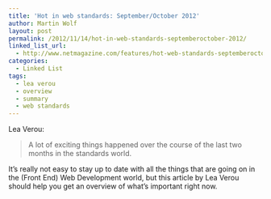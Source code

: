 ```yaml
---
title: 'Hot in web standards: September/October 2012'
author: Martin Wolf
layout: post
permalink: /2012/11/14/hot-in-web-standards-septemberoctober-2012/
linked_list_url:
  - http://www.netmagazine.com/features/hot-web-standards-septemberoctober-2012
categories:
  - Linked List
tags:
  - lea verou
  - overview
  - summary
  - web standards
---
```

<p class="linked-list-quote-author">
  Lea Verou:
</p>

> A lot of exciting things happened over the course of the last two months in the standards world.

It&#8217;s really not easy to stay up to date with all the things that are going on in the (Front End) Web Development world, but this article by Lea Verou should help you get an overview of what&#8217;s important right now.